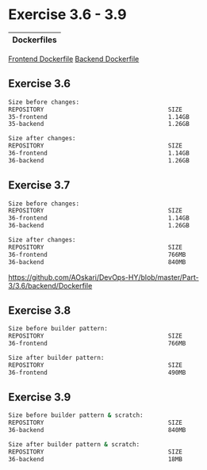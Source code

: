 # Exercise 3.6 - 3.9    
| Dockerfiles        |
| ------------- |
[Frontend Dockerfile](https://github.com/AOskari/DevOps-HY/blob/master/Part-3/3.6/frontend/Dockerfile)
[Backend Dockerfile](https://github.com/AOskari/DevOps-HY/blob/master/Part-3/3.6/backend/Dockerfile)

## Exercise 3.6
```sh
Size before changes: 
REPOSITORY                                   SIZE
35-frontend                                  1.14GB
35-backend                                   1.26GB

Size after changes:
REPOSITORY                                   SIZE
36-frontend                                  1.14GB
36-backend                                   1.26GB

```

## Exercise 3.7
```sh
Size before changes:
REPOSITORY                                   SIZE
36-frontend                                  1.14GB
36-backend                                   1.26GB

Size after changes:
REPOSITORY                                   SIZE 
36-frontend                                  766MB
36-backend                                   840MB

```

https://github.com/AOskari/DevOps-HY/blob/master/Part-3/3.6/backend/Dockerfile
## Exercise 3.8
```sh
Size before builder pattern:
REPOSITORY                                   SIZE 
36-frontend                                  766MB

Size after builder pattern:
REPOSITORY                                   SIZE 
36-frontend                                  490MB

```

## Exercise 3.9
```sh
Size before builder pattern & scratch:
REPOSITORY                                   SIZE 
36-backend                                   840MB

Size after builder pattern & scratch:
REPOSITORY                                   SIZE 
36-backend                                   18MB
```
